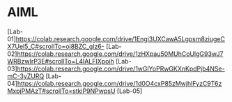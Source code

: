 # AIML
[Lab-01]https://colab.research.google.com/drive/1Engi3UXCawA5Lgpsm8ziugeCX7Uel5_C#scrollTo=oj8BZC_glz6-
[Lab-02]https://colab.research.google.com/drive/1zHXpau50MUhCoUlgG93wJ7WRBzwIrP3E#scrollTo=L4IALFIXpoih
[Lab-03]https://colab.research.google.com/drive/1wGlYoPRwGKXnKpdPjb4NSe-mC-3yZURQ
[Lab-04]https://colab.research.google.com/drive/1d0O4cxP85zMwjhlFyzC9T6zMxpjPMAzT#scrollTo=stkiP9NPwpsU
[Lab-05]
